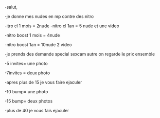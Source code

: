 -salut, 

-je donne mes nudes en mp contre des nitro

-itro cl 1 mois = 2nude
-nitro cl 1an = 5 nude et une video

-nitro boost 1 mois = 4nude

-nitro boost 1an = 10nude 2 video

-je prends des demande special sexcam autre on regarde le prix ensemble

-5 invites= une photo

-7invites = deux photo

-apres plus de 15 je vous faire ejaculer

-10 bump= une photo

-15 bump= deux photos

-plus de 40 je vous fais ejaculer

<!---
lilithep/lilithep is a ✨ special ✨ repository because its `README.md` (this file) appears on your GitHub profile.
You can click the Preview link to take a look at your changes.
--->
